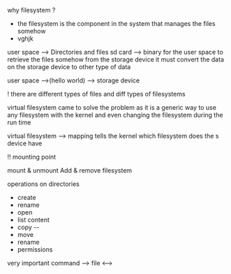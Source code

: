 why filesystem ?
- the filesystem is the component in the system that manages the files somehow
- vghjk

user space --> Directories and files
sd card --> binary
for the user space to retrieve the files somehow from the storage device it must convert the data on the storage device to other type of data

user space -->(hello world)
--> storage device

! there are different types of files and diff types of filesystems 

virtual filesystem came to solve the problem as it is a generic way to use any filesystem with the kernel and even changing the filesystem during the run time

virtual filesystem --> mapping 
tells the kernel which filesystem does the s device have

!! mounting point

mount & unmount 
Add     & remove     filesystem

operations on directories
- create 
- rename
- open
- list content
- copy --
- move
- rename
- permissions

very important command
--> file <-->

